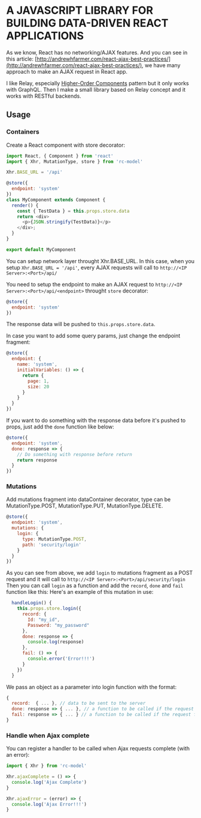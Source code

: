 # A JAVASCRIPT LIBRARY FOR BUILDING DATA-DRIVEN REACT APPLICATIONS

As we know, React has no networking/AJAX features. And you can see in this article: [http://andrewhfarmer.com/react-ajax-best-practices/](http://andrewhfarmer.com/react-ajax-best-practices/), we have many approach to make an AJAX request in React app.

I like Relay, especially [Higher-Order Components](https://facebook.github.io/react/docs/higher-order-components.html) pattern but it only works with GraphQL. Then I make a small library based on Relay concept and it works with RESTful backends.

## Usage

### Containers

Create a React component with store decorator:

```javascript
import React, { Component } from 'react'
import { Xhr, MutationType, store } from 'rc-model'

Xhr.BASE_URL = '/api'

@store({
  endpoint: 'system'
})
class MyComponent extends Component {
  render() {
    const { TestData } = this.props.store.data
    return <div>
      <p>{JSON.stringify(TestData)}</p>
    </div>;
  }
}

export default MyComponent
```

You can setup network layer throught Xhr.BASE_URL. In this case, when you setup ```Xhr.BASE_URL = '/api'```, every AJAX requests will call to ```http://<IP Server>:<Port>/api/```

You need to setup the endpoint to make an AJAX request to ```http://<IP Server>:<Port>/api/<endpoint>``` throught ```store``` decorator:

```javascript
@store({
  endpoint: 'system'
})
```

The response data will be pushed to ```this.props.store.data```.

In case you want to add some query params, just change the endpoint fragment:

```javascript
@store({
  endpoint: {
    name: 'system',
    initialVariables: () => {
      return {
        page: 1,
        size: 20
      }
    }
  }
})
```

If you want to do something with the response data before it's pushed to props, just add the ```done``` function like below:

```javascript
@store({
  endpoint: 'system',
  done: response => {
    // Do something with response before return
    return response
  }
})
```

### Mutations

Add mutations fragment into dataContainer decorator, type can be MutationType.POST, MutationType.PUT, MutationType.DELETE.

```javascript
@store({
  endpoint: 'system',
  mutations: {
    login: {
      type: MutationType.POST,
      path: 'security/login'
    }
  }
})
```

As you can see from above, we add ```login``` to mutations fragment as a POST request and it will call to ```http://<IP Server>:<Port>/api/security/login```
Then you can call ```login``` as a function and add the ```record```, ```done``` and ```fail``` function like this:
Here's an example of this mutation in use:

```javascript
  handleLogin() {
    this.props.store.login({
      record: {
        Id: "my_id",
        Password: "my_password"
      },
      done: response => {
        console.log(response)
      },
      fail: () => {
        console.error('Error!!!')
      }
    })
  }
```

We pass an object as a parameter into login function with the format:

```javascript
{
  record:  { ... }, // data to be sent to the server
  done: response => { ... }, // a function to be called if the request succeeds.
  fail: response => { ... } // a function to be called if the request fails.
}
```

### Handle when Ajax complete

You can register a handler to be called when Ajax requests complete (with an error):

```javascript
import { Xhr } from 'rc-model'

Xhr.ajaxComplete = () => {
  console.log('Ajax Complete')
}

Xhr.ajaxError = (error) => {
  console.log('Ajax Error!!!')
}
```